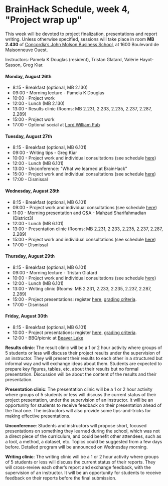 # BrainHack Schedule, week 4, "Project wrap up"

This week will be devoted to project finalization, presentations and report
writing. Unless otherwise specified, sessions will take place in room **MB 2.430**
of [Concordia’s John Molson Business School](https://www.google.ca/maps/place/Concordia+University,+John+Molson+Building/@45.4954142,-73.5813233,17z/data=!3m1!4b1!4m5!3m4!1s0x4cc91a6a52a5e115:0x7f6e51eeba31e9bc!8m2!3d45.4954142!4d-73.5791346), at 1600 Boulevard de Maisonneuve Ouest.

Instructors: Pamela K Douglas (resident), Tristan Glatard, Valérie Hayot-Sasson, Greg Kiar.

#### Monday, August 26th

- 8:15 - Breakfast (optional, MB 2.130)
- 09:00 - Morning lecture - Pamela K Douglas
- 10:00 - Project work
- 12:00 - Lunch (MB 2.130)
- 13:00 - Results clinic (Rooms: MB 2.231, 2.233, 2.235, 2.237, 2.287, 2.289)
- 15:00 - Project work
- 17:00 - Optional social at [Lord William Pub](https://www.google.ca/maps/place/Lord+William+Pub/@45.4868836,-73.5688611,17z/data=!4m5!3m4!1s0x4cc91a63500ec193:0x977f353854ef967d!8m2!3d45.4869041!4d-73.5670297)

#### Tuesday, August 27th
- 8:15 - Breakfast (optional, MB 6.101)
- 09:00 - Writing tips - Greg Kiar
- 10:00 - Project work and individual consultations (see schedule [here](https://docs.google.com/spreadsheets/d/1EOEzkjSwvPdO5xj_7izdsAWOlxB2T7NvQMMUGsoHdR4/edit?usp=sharing))
- 12:00 - Lunch (MB 6.101)
- 13:00 - Unconference: "What we learned at BrainHack"
- 15:00 - Project work and individual consultations (see schedule [here](https://docs.google.com/spreadsheets/d/1EOEzkjSwvPdO5xj_7izdsAWOlxB2T7NvQMMUGsoHdR4/edit?usp=sharing))
- 17:00 - Dismissal

#### Wednesday, August 28th
- 8:15 - Breakfast (optional, MB 6.101)
- 09:00 - Project work and individual consultations (see schedule [here](https://docs.google.com/spreadsheets/d/1EOEzkjSwvPdO5xj_7izdsAWOlxB2T7NvQMMUGsoHdR4/edit?usp=sharing))
- 11:00 - Morning presentation and Q&A - Mahzad Sharifahmadian (District3)
- 12:00 - Lunch (MB 6.101)
- 13:00 - Presentation clinic (Rooms: MB 2.231, 2.233, 2.235, 2.237, 2.287, 2.289)
- 15:00 - Project work and individual consultations (see schedule [here](https://docs.google.com/spreadsheets/d/1EOEzkjSwvPdO5xj_7izdsAWOlxB2T7NvQMMUGsoHdR4/edit?usp=sharing))
- 17:00 - Dismissal

#### Thursday, August 29th
- 8:15 - Breakfast (optional, MB 6.101)
- 09:00 - Morning lecture - Tristan Glatard
- 10:00 - Project work and individual consultations (see schedule [here](https://docs.google.com/spreadsheets/d/1EOEzkjSwvPdO5xj_7izdsAWOlxB2T7NvQMMUGsoHdR4/edit?usp=sharing))
- 12:00 - Lunch (MB 6.101)
- 13:00 - Writing clinic (Rooms: MB 2.231, 2.233, 2.235, 2.237, 2.287, 2.289)
- 15:00 - Project presentations: register [here](https://docs.google.com/spreadsheets/d/1YKatj53_4otJd_KWt7raXjgk_e12Q06VieEZSrO5M0U/edit?usp=sharing), [grading criteria](https://github.com/BrainhackMTL/school2019/blob/master/assets/week4/presentation-grading.md).
- 17:00 - Dismissal

#### Friday, August 30th
- 8:15 - Breakfast (optional, MB 6.101)
- 10:00 - Project presentations: register [here](https://docs.google.com/spreadsheets/d/1YKatj53_4otJd_KWt7raXjgk_e12Q06VieEZSrO5M0U/edit?usp=sharing), [grading criteria](https://github.com/BrainhackMTL/school2019/blob/master/assets/week4/presentation-grading.md).
- 12:00 - BBQ/picnic at [Beaver Lake](https://www.google.ca/maps/place/Lac+aux+Castors/@45.4987498,-73.5985212,18z/data=!3m1!4b1!4m5!3m4!1s0x4cc91a185a842ba5:0x8ea906bc55b3a996!8m2!3d45.4988179!4d-73.5973997)

<b>Results clinic</b>: The result clinic will be a 1 or 2 hour activity where groups of 5 students
or less will discuss their project results under the supervision of an instructor.
They will present their results to each other in a structured but informal way
and will exchange ideas about them. Students are expected to prepare key figures,
tables, etc. about their results but no formal presentation. Discussion will be
about the content of the results and their presentation. 

<b>Presentation clinic</b>: The presentation clinic will be a 1 or 2 hour activity where groups of 5 students
or less will discuss the current status of their project presentation, under the
supervision of an instructor. It will be an opportunity for students to receive
feedback on their presentation ahead of the final one. The instructors will also
provide some tips-and-tricks for making effective presentations.

<b>Unconference</b>: Students and instructors will propose short, focused presentations on
something they learned during the school, which was not a direct piece of the
curriculum, and could benefit other attendees, such as a tool, a method, a dataset, etc.
Topics could be suggested from a few days before. Detailed program will be announced on Wednesday morning.

<b>Writing clinic</b>: The writing clinic will be a 1 or 2 hour activity where groups of 5 students
or less will discuss the current status of their reports. They will cross-review 
each other’s report and exchange feedback, with the supervision of an instructor.
It will be an opportunity for students to receive feedback on their reports before 
the final submission.
